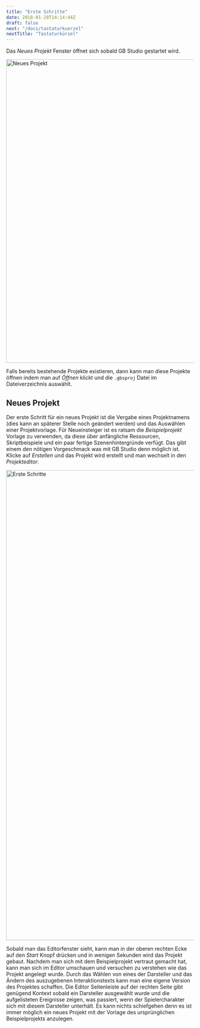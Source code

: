 ```yaml
---
title: "Erste Schritte"
date: 2018-01-28T14:14:44Z
draft: false
next: "/docs/tastaturkuerzel"
nextTitle: "Tastaturkürzel"
---
```


Das _Neues Projekt_ Fenster öffnet sich sobald GB Studio gestartet wird.

<img title="Neues Projekt" src="/img/screenshots/new-project.png" width="812">

Falls bereits bestehende Projekte existieren, dann kann man diese Projekte öffnen indem man auf _Öffnen_ klickt und die `.gbsproj` Datei im Dateiverzeichnis auswählt.

## Neues Projekt

Der erste Schritt für ein neues Projekt ist die Vergabe eines Projektnamens (dies kann an späterer Stelle noch geändert werden) und das Auswählen einer Projektvorlage. Für Neueinsteiger ist es ratsam die _Beispielprojekt_ Vorlage zu verwenden, da diese über anfängliche Ressourcen, Skriptbeispiele und ein paar fertige Szenenhintergründe verfügt. Das gibt einem den nötigen Vorgeschmack was mit GB Studio denn möglich ist. Klicke auf _Erstellen_ und das Projekt wird erstellt und man wechselt in den _Projekteditor_.

<img title="Erste Schritte" src="/img/screenshots/getting-started.png" width="1258">

Sobald man das Editorfenster sieht, kann man in der oberen rechten Ecke auf den _Start_ Knopf drücken und in wenigen Sekunden wird das Projekt gebaut. Nachdem man sich mit dem Beispielprojekt vertraut gemacht hat, kann man sich im Editor umschauen und versuchen zu verstehen wie das Projekt angelegt wurde. Durch das Wählen von eines der Darsteller und das Ändern des auszugebenen Interaktionstexts kann man eine eigene Version des Projektes schaffen. Die Editor Seitenleiste auf der rechten Seite gibt genügend Kontext sobald ein Darsteller ausgewählt wurde und die aufgelisteten Ereignisse zeigen, was passiert, wenn der Spielercharakter sich mit diesem Darsteller unterhält. Es kann nichts schiefgehen denn es ist immer möglich ein neues Projekt mit der Vorlage des ursprünglichen Beispielprojekts anzulegen.
